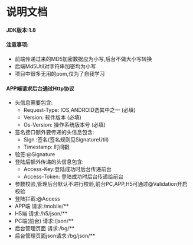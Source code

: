 # 说明文档
#### JDK版本:1.8

#### 注意事项:
* 前端传递过来的MD5加密数据应为小写,后台不做大小写转换
* 后端Md5Util对字符串加密均为小写
* 项目中很多无用的pom,仅为了自我学习
#### APP端请求后台通过Http协议 
* 头信息需要包含:
  * Request-Type: IOS,ANDROID选其中之一 (必填)
  * Version: 软件版本 (必填) 
  * Os-Version: 操作系统版本号 (必填)
* 签名接口额外要传递的头信息包含:
  * Sign :签名(签名规则见SignatureUtil)
  * Timestamp: 时间戳
* 验签:@Signature
* 登陆后额外传递的头信息包含:
  * Access-Key:登陆成功时后台传递前台
  * Access-Token: 登陆成功时后台传递给前台
* 参数校验,管理后台默认不进行校验,前台PC,APP,H5可通过@Validation开启校验  
* 登陆拦截:@Access
* APP端 请求:/mobile/**
* H5端 请求:/h5/json/**
* PC端(前台) 请求:/json/**
* 后台管理页面 请求:/bg/**
* 后台管理页面json请求:/bg/json/**

